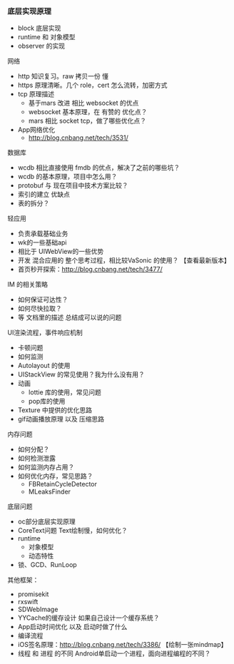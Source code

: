 

### 底层实现原理
- block 底层实现
- runtime 和 对象模型
- observer 的实现

网络
- http 知识复习。raw 拷贝一份 懂
- https 原理清晰。几个 role，cert 怎么流转，加密方式
- tcp 原理描述 
    - 基于mars 改进 相比 websocket 的优点
    - websocket 基本原理，在 有赞的 优化点？
    - mars 相比 socket tcp，做了哪些优化点？
- App网络优化
    - http://blog.cnbang.net/tech/3531/

数据库
- wcdb 相比直接使用 fmdb 的优点，解决了之前的哪些坑？
- wcdb 的基本原理，项目中怎么用？
- protobuf 与 现在项目中技术方案比较？
- 索引的建立 优缺点
- 表的拆分？

轻应用
- 负责承载基础业务
- wk的一些基础api
- 相比于 UIWebView的一些优势
- 开发 混合应用的 整个思考过程，相比较VaSonic 的使用？  【查看最新版本】
- 首页秒开探索：http://blog.cnbang.net/tech/3477/

IM 的相关策略
- 如何保证可达性？
- 如何尽快拉取？
- 等 文档里的描述  总结成可以说的问题

UI渲染流程，事件响应机制
- 卡顿问题
- 如何监测
- Autolayout 的使用
- UIStackView 的常见使用？我为什么没有用？
- 动画
    - lottie 库的使用，常见问题
    - pop库的使用
- Texture 中提供的优化思路
- gif动画播放原理 以及 压缩思路

内存问题
- 如何分配？
- 如何检测泄露
- 如何监测内存占用？
- 如何优化内存，常见思路？
    - FBRetainCycleDetector
    - MLeaksFinder

底层问题
- oc部分底层实现原理
- CoreText问题  Text绘制慢，如何优化？
- runtime
    - 对象模型
    - 动态特性
- 锁、GCD、RunLoop

其他框架：
- promisekit
- rxswift
- SDWebImage
- YYCache的缓存设计 如果自己设计一个缓存系统？
- App启动时间优化 以及 启动时做了什么
- 编译流程
- iOS签名原理：http://blog.cnbang.net/tech/3386/   【绘制一张mindmap】
- 线程 和 进程 的不同  Android单启动一个进程，面向进程编程的不同？


